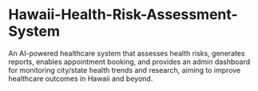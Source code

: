 # Hawaii-Health-Risk-Assessment-System
An AI-powered healthcare system that assesses health risks, generates reports, enables appointment booking, and provides an admin dashboard for monitoring city/state health trends and research, aiming to improve healthcare outcomes in Hawaii and beyond.
